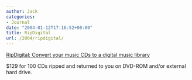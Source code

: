 ```yaml
---
author: Jack
categories:
- Journal
date: "2004-01-12T17:16:52+00:00"
title: RipDigital
url: /2004/ripdigital/
---
```


[RipDigital: Convert your music CDs to a digital music library][1]

$129 for 100 CDs ripped and returned to you on DVD-ROM and/or external hard drive.

 [1]: http://www.ripdigital.com/ "Convert your music CDs to a digital music library"